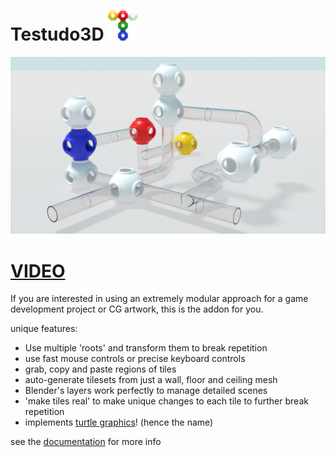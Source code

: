 # Testudo3D ![logo](images/icon48.png)

![pipes](images/pipes.png)
# [VIDEO](https://www.youtube.com/watch?v=4p2CRIq-Aa0)  

If you are interested in using an extremely modular approach for a game development project or CG artwork, this is the addon for you.
  
unique features:
* Use multiple 'roots' and transform them to break repetition
* use fast mouse controls or precise keyboard controls
* grab, copy and paste regions of tiles 
* auto-generate tilesets from just a wall, floor and ceiling mesh
* Blender's layers work perfectly to manage detailed scenes
* 'make tiles real' to make unique changes to each tile to further break repetition
* implements [turtle graphics](https://en.wikipedia.org/wiki/Turtle_graphics)! (hence the name)

see the [documentation](wiki.md) for more info